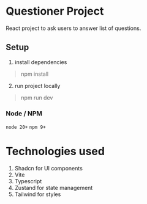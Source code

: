 # Questioner Project

React project to ask users to answer list of questions.

## Setup

1. install dependencies
> npm install


2. run project locally
> npm run dev


### Node / NPM
`node 20+`
`npm 9+`


# Technologies used
1. Shadcn for UI components
2. Vite 
3. Typescript
4. Zustand for state management
5. Tailwind for styles


